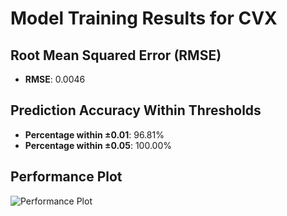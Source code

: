# Model Training Results for CVX

## Root Mean Squared Error (RMSE)
- **RMSE**: 0.0046

## Prediction Accuracy Within Thresholds
- **Percentage within ±0.01**: 96.81%
- **Percentage within ±0.05**: 100.00%

## Performance Plot
![Performance Plot](../imgs/CVX.png)
